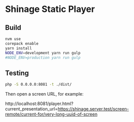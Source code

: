 Shinage Static Player
=====================

Build
-----

```bash
nvm use
corepack enable
yarn install
NODE_ENV=development yarn run gulp
#NODE_ENV=production yarn run gulp
```

Testing
-------

```bash
php -S 0.0.0.0:8081 -t ./dist/
```

Then open a screen URL, for example:

http://localhost:8081/player.html?current_presentation_url=https://shinage.server.test/screen-remote/current-for/very-long-uuid-of-screen
